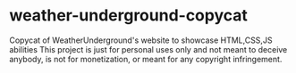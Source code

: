 # weather-underground-copycat
Copycat of WeatherUnderground's website to showcase HTML,CSS,JS abilities
This project is just for personal uses only and not meant to deceive anybody, is not for monetization,
or meant for any copyright infringement.
